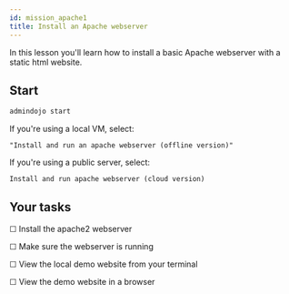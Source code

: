 ```yaml
---
id: mission_apache1
title: Install an Apache webserver
---
```


In this lesson you'll learn how to install a basic Apache webserver with a static html website.

## Start

```sh
admindojo start
```

If you're using a local VM, select:

    "Install and run an apache webserver (offline version)"

If you're using a public server, select:

    Install and run apache webserver (cloud version)
## Your tasks

☐ Install the apache2 webserver

☐ Make sure the webserver is running

☐ View the local demo website from your terminal

☐ View the demo website in a browser


